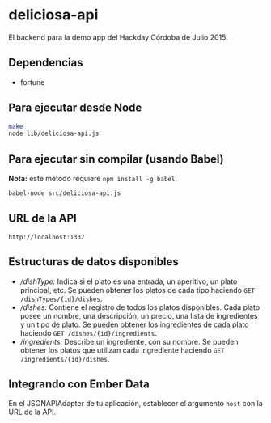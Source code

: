 # deliciosa-api
El backend para la demo app del Hackday Córdoba de Julio 2015.

## Dependencias

- fortune

## Para ejecutar desde Node

```bash
make
node lib/deliciosa-api.js
```

## Para ejecutar sin compilar (usando Babel)

**Nota:** este método requiere `npm install -g babel`.

```bash
babel-node src/deliciosa-api.js
```

## URL de la API

```
http://localhost:1337
```

## Estructuras de datos disponibles

- */dishType:* Indica si el plato es una entrada, un aperitivo, un plato principal, etc.
  Se pueden obtener los platos de cada tipo haciendo `GET /dishTypes/{id}/dishes`.
- */dishes:* Contiene el registro de todos los platos disponibles. Cada plato posee un
  nombre, una descripción, un precio, una lista de ingredientes y un tipo de plato.
  Se pueden obtener los ingredientes de cada plato haciendo `GET /dishes/{id}/ingredients`.
- */ingredients:* Describe un ingrediente, con su nombre. Se pueden obtener los platos
  que utilizan cada ingrediente haciendo `GET /ingredients/{id}/dishes`.

## Integrando con Ember Data

En el JSONAPIAdapter de tu aplicación, establecer el argumento `host` con la URL de la API.
